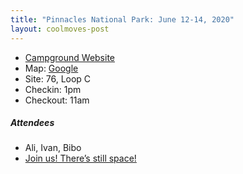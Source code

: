 ```yaml
---
title: "Pinnacles National Park: June 12-14, 2020"
layout: coolmoves-post
---
```


* [Campground Website](https://www.nps.gov/pinn/planyourvisit/camp.htm)
* Map: [Google](https://www.google.com/maps/search/?api=1&query=36.493198,-121.1825&z=13)
* Site: 76, Loop C
* Checkin: 1pm
* Checkout: 11am

##### Attendees
* Ali, Ivan, Bibo
* [Join us! There’s still space!]({{site.coolmoves_list_url}})
